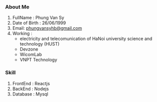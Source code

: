 ### About Me
  1. FullName : Phung Van Sy
  2. Date of Birth : 26/06/1999
  3. Email: phungvansyhb@gmail.com
  4. Working :  
        - electricity and telecomunication of HaNoi university science and technology (HUST)
        - Devzone
        - WicomLab
        - VNPT Technology
### Skill
  1. FrontEnd : Reactjs
  2. BackEnd : Nodejs
  3. Database : Mysql



